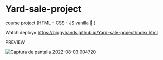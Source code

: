 # Yard-sale-project
course project (HTML - CSS - JS vanilla 🍦 )

Watch deploy= https://biggyhands.github.io/Yard-sale-project/index.html

PREVIEW

![Captura de pantalla 2022-08-03 004720](https://user-images.githubusercontent.com/96136484/182533277-2ea4d0e8-264a-48c8-9407-c067020ec327.png)
